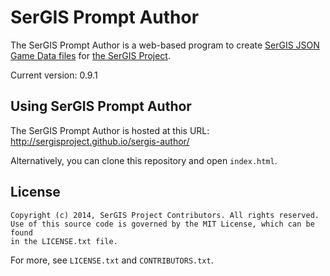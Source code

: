 # SerGIS Prompt Author

The SerGIS Prompt Author is a web-based program to create [SerGIS JSON Game Data files](http://sergisproject.github.io/docs/json.html) for [the SerGIS Project](http://sergisproject.github.io/).

Current version: 0.9.1

## Using SerGIS Prompt Author

The SerGIS Prompt Author is hosted at this URL: http://sergisproject.github.io/sergis-author/

Alternatively, you can clone this repository and open `index.html`.

## License

    Copyright (c) 2014, SerGIS Project Contributors. All rights reserved.
    Use of this source code is governed by the MIT License, which can be found
    in the LICENSE.txt file.

For more, see `LICENSE.txt` and `CONTRIBUTORS.txt`.
